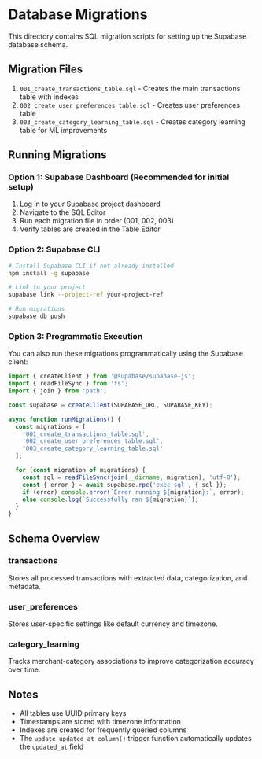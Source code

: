 # Database Migrations

This directory contains SQL migration scripts for setting up the Supabase database schema.

## Migration Files

1. `001_create_transactions_table.sql` - Creates the main transactions table with indexes
2. `002_create_user_preferences_table.sql` - Creates user preferences table
3. `003_create_category_learning_table.sql` - Creates category learning table for ML improvements

## Running Migrations

### Option 1: Supabase Dashboard (Recommended for initial setup)

1. Log in to your Supabase project dashboard
2. Navigate to the SQL Editor
3. Run each migration file in order (001, 002, 003)
4. Verify tables are created in the Table Editor

### Option 2: Supabase CLI

```bash
# Install Supabase CLI if not already installed
npm install -g supabase

# Link to your project
supabase link --project-ref your-project-ref

# Run migrations
supabase db push
```

### Option 3: Programmatic Execution

You can also run these migrations programmatically using the Supabase client:

```typescript
import { createClient } from '@supabase/supabase-js';
import { readFileSync } from 'fs';
import { join } from 'path';

const supabase = createClient(SUPABASE_URL, SUPABASE_KEY);

async function runMigrations() {
  const migrations = [
    '001_create_transactions_table.sql',
    '002_create_user_preferences_table.sql',
    '003_create_category_learning_table.sql'
  ];

  for (const migration of migrations) {
    const sql = readFileSync(join(__dirname, migration), 'utf-8');
    const { error } = await supabase.rpc('exec_sql', { sql });
    if (error) console.error(`Error running ${migration}:`, error);
    else console.log(`Successfully ran ${migration}`);
  }
}
```

## Schema Overview

### transactions
Stores all processed transactions with extracted data, categorization, and metadata.

### user_preferences
Stores user-specific settings like default currency and timezone.

### category_learning
Tracks merchant-category associations to improve categorization accuracy over time.

## Notes

- All tables use UUID primary keys
- Timestamps are stored with timezone information
- Indexes are created for frequently queried columns
- The `update_updated_at_column()` trigger function automatically updates the `updated_at` field
